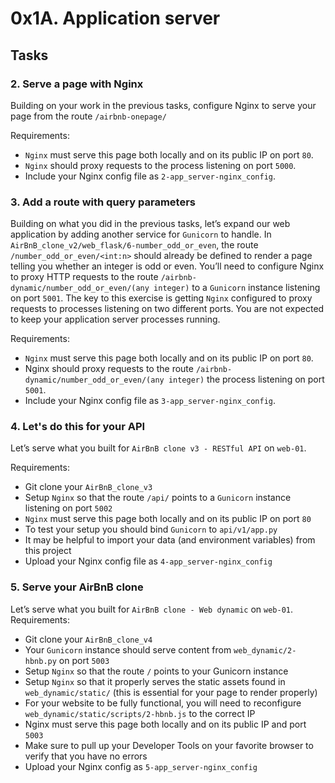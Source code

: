 # 0x1A. Application server

## Tasks

### 2. Serve a page with Nginx
Building on your work in the previous tasks, configure Nginx to serve your page from the route `/airbnb-onepage/`

Requirements:
- `Nginx` must serve this page both locally and on its public IP on port `80`.
- `Nginx` should proxy requests to the process listening on port `5000`.
- Include your Nginx config file as `2-app_server-nginx_config`.

### 3. Add a route with query parameters
Building on what you did in the previous tasks, let’s expand our web application by adding another service for `Gunicorn` to handle. In `AirBnB_clone_v2/web_flask/6-number_odd_or_even`, the route `/number_odd_or_even/<int:n>` should already be defined to render a page telling you whether an integer is odd or even. You’ll need to configure Nginx to proxy HTTP requests to the route `/airbnb-dynamic/number_odd_or_even/(any integer)` to a `Gunicorn` instance listening on port `5001`. The key to this exercise is getting `Nginx` configured to proxy requests to processes listening on two different ports. You are not expected to keep your application server processes running. 

Requirements:
- `Nginx` must serve this page both locally and on its public IP on port `80`.
- Nginx should proxy requests to the route `/airbnb-dynamic/number_odd_or_even/(any integer)` the process listening on port `5001`.
- Include your Nginx config file as `3-app_server-nginx_config`.

### 4. Let's do this for your API
Let’s serve what you built for `AirBnB clone v3 - RESTful API` on `web-01`.

Requirements:
- Git clone your `AirBnB_clone_v3`
- Setup `Nginx` so that the route `/api/` points to a `Gunicorn` instance listening on port `5002`
- `Nginx` must serve this page both locally and on its public IP on port `80`
- To test your setup you should bind `Gunicorn` to `api/v1/app.py`
- It may be helpful to import your data (and environment variables) from this project
- Upload your Nginx config file as `4-app_server-nginx_config`

### 5. Serve your AirBnB clone
Let’s serve what you built for `AirBnB clone - Web dynamic` on `web-01`.
Requirements:
- Git clone your `AirBnB_clone_v4`
- Your `Gunicorn` instance should serve content from `web_dynamic/2-hbnb.py` on port `5003`
- Setup `Nginx` so that the route `/` points to your Gunicorn instance
- Setup `Nginx` so that it properly serves the static assets found in `web_dynamic/static/` (this is essential for your page to render properly)
- For your website to be fully functional, you will need to reconfigure `web_dynamic/static/scripts/2-hbnb.js` to the correct IP
- Nginx must serve this page both locally and on its public IP and port `5003`
- Make sure to pull up your Developer Tools on your favorite browser to verify that you have no errors
- Upload your Nginx config as `5-app_server-nginx_config`
